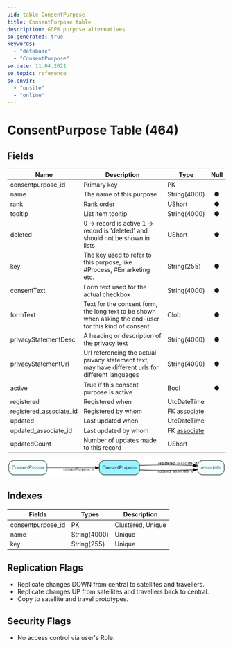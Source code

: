 ```yaml
---
uid: table-ConsentPurpose
title: ConsentPurpose table
description: GDPR purpose alternatives
so.generated: true
keywords:
  - "database"
  - "ConsentPurpose"
so.date: 11.04.2021
so.topic: reference
so.envir:
  - "onsite"
  - "online"
---
```


# ConsentPurpose Table (464)

## Fields

| Name | Description | Type | Null |
|------|-------------|------|:----:|
|consentpurpose\_id|Primary key|PK| |
|name|The name of this purpose|String(4000)|&#x25CF;|
|rank|Rank order|UShort|&#x25CF;|
|tooltip|List item tooltip|String(4000)|&#x25CF;|
|deleted|0 -&gt; record is active 1 -&gt; record is &apos;deleted&apos; and should not be shown in lists|UShort|&#x25CF;|
|key|The key used to refer to this purpose, like #Process, #Emarketing etc.|String(255)|&#x25CF;|
|consentText|Form text used for the actual checkbox|String(4000)|&#x25CF;|
|formText|Text for the consent form, the long text to be shown when asking the end-user for this kind of consent|Clob|&#x25CF;|
|privacyStatementDesc|A heading or description of the privacy text|String(4000)|&#x25CF;|
|privacyStatementUrl|Url referencing the actual privacy statement text; may have different urls for different languages|String(4000)|&#x25CF;|
|active|True if this consent purpose is active|Bool|&#x25CF;|
|registered|Registered when|UtcDateTime| |
|registered\_associate\_id|Registered by whom|FK [associate](associate.md)| |
|updated|Last updated when|UtcDateTime| |
|updated\_associate\_id|Last updated by whom|FK [associate](associate.md)| |
|updatedCount|Number of updates made to this record|UShort| |


![ConsentPurpose table relationship diagram](./media/ConsentPurpose.png)

## Indexes

| Fields | Types | Description |
|--------|-------|-------------|
|consentpurpose\_id |PK |Clustered, Unique |
|name |String(4000) |Unique |
|key |String(255) |Unique |

## Replication Flags

* Replicate changes DOWN from central to satellites and travellers.
* Replicate changes UP from satellites and travellers back to central.
* Copy to satellite and travel prototypes.

## Security Flags

* No access control via user's Role.

